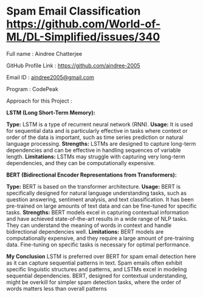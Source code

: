 # Spam Email Classification https://github.com/World-of-ML/DL-Simplified/issues/340

Full name : Aindree Chatterjee

GitHub Profile Link : https://github.com/aindree-2005

Email ID : aindree2005@gmail.com

Program : CodePeak

Approach for this Project :


**LSTM (Long Short-Term Memory):**

**Type:** LSTM is a type of recurrent neural network (RNN).
**Usage:** It is used for sequential data and is particularly effective in tasks where context or order of the data is important, such as time series prediction or natural language processing.
**Strengths:** LSTMs are designed to capture long-term dependencies and can be effective in handling sequences of variable length.
**Limitations:** LSTMs may struggle with capturing very long-term dependencies, and they can be computationally expensive.

**BERT (Bidirectional Encoder Representations from Transformers):**

**Type:** BERT is based on the transformer architecture.
**Usage:** BERT is specifically designed for natural language understanding tasks, such as question answering, sentiment analysis, and text classification. It has been pre-trained on large amounts of text data and can be fine-tuned for specific tasks.
**Strengths:** BERT models excel in capturing contextual information and have achieved state-of-the-art results in a wide range of NLP tasks. They can understand the meaning of words in context and handle bidirectional dependencies well.
**Limitations:** BERT models are computationally expensive, and they require a large amount of pre-training data. Fine-tuning on specific tasks is necessary for optimal performance.

**My Conclusion**
LSTM is  preferred over BERT for spam email detection here as it can capture sequential patterns in text. Spam emails often exhibit specific linguistic structures and patterns, and LSTMs excel in modeling sequential dependencies. BERT, designed for contextual understanding, might be overkill for simpler spam detection tasks, where the order of words matters less than overall patterns
